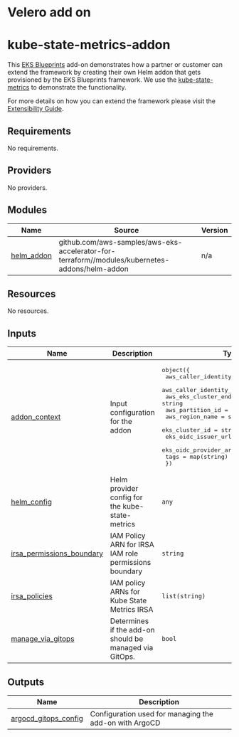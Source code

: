 # Velero add on 


# kube-state-metrics-addon

This [EKS Blueprints](https://github.com/aws-samples/aws-eks-accelerator-for-terraform) add-on demonstrates how a partner or customer can extend the framework by creating their own Helm addon that gets provisioned by the EKS Blueprints framework. We use the [kube-state-metrics](https://github.com/prometheus-community/helm-charts/tree/main/charts/kube-state-metrics) to demonstrate the functionality.

For more details on how you can extend the framework please visit the [Extensibility Guide](https://github.com/aws-samples/aws-eks-accelerator-for-terraform/blob/doc/extension-guide/docs/extensibility.md).

<!--- BEGIN_TF_DOCS --->
## Requirements

No requirements.

## Providers

No providers.

## Modules

| Name | Source | Version |
|------|--------|---------|
| <a name="module_helm_addon"></a> [helm\_addon](#module\_helm\_addon) | github.com/aws-samples/aws-eks-accelerator-for-terraform//modules/kubernetes-addons/helm-addon | n/a |

## Resources

No resources.

## Inputs

| Name | Description | Type | Default | Required |
|------|-------------|------|---------|:--------:|
| <a name="input_addon_context"></a> [addon\_context](#input\_addon\_context) | Input configuration for the addon | <pre>object({<br>    aws_caller_identity_account_id = string<br>    aws_caller_identity_arn        = string<br>    aws_eks_cluster_endpoint       = string<br>    aws_partition_id               = string<br>    aws_region_name                = string<br>    eks_cluster_id                 = string<br>    eks_oidc_issuer_url            = string<br>    eks_oidc_provider_arn          = string<br>    tags                           = map(string)<br>  })</pre> | n/a | yes |
| <a name="input_helm_config"></a> [helm\_config](#input\_helm\_config) | Helm provider config for the kube-state-metrics | `any` | `{}` | no |
| <a name="input_irsa_permissions_boundary"></a> [irsa\_permissions\_boundary](#input\_irsa\_permissions\_boundary) | IAM Policy ARN for IRSA IAM role permissions boundary | `string` | `""` | no |
| <a name="input_irsa_policies"></a> [irsa\_policies](#input\_irsa\_policies) | IAM policy ARNs for Kube State Metrics IRSA | `list(string)` | `[]` | no |
| <a name="input_manage_via_gitops"></a> [manage\_via\_gitops](#input\_manage\_via\_gitops) | Determines if the add-on should be managed via GitOps. | `bool` | `false` | no |

## Outputs

| Name | Description |
|------|-------------|
| <a name="output_argocd_gitops_config"></a> [argocd\_gitops\_config](#output\_argocd\_gitops\_config) | Configuration used for managing the add-on with ArgoCD |
<!--- END_TF_DOCS --->